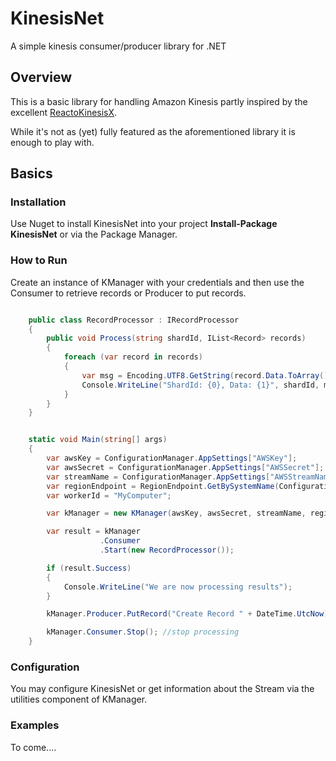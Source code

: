 KinesisNet
==========

A simple kinesis consumer/producer library for .NET

## Overview 
This is a basic library for handling Amazon Kinesis partly inspired by the excellent [ReactoKinesisX](https://github.com/theburningmonk/ReactoKinesiX).

While it's not as (yet) fully featured as the aforementioned library it is enough to play with.

## Basics
### Installation

Use Nuget to install KinesisNet into your project **Install-Package KinesisNet** or via the Package Manager.

### How to Run

Create an instance of KManager with your credentials and then use the Consumer to retrieve records or Producer to put records.

```csharp

    public class RecordProcessor : IRecordProcessor
    {
        public void Process(string shardId, IList<Record> records)
        {
            foreach (var record in records)
            {
                var msg = Encoding.UTF8.GetString(record.Data.ToArray());
                Console.WriteLine("ShardId: {0}, Data: {1}", shardId, msg);
            }
        }
    }


    static void Main(string[] args)
   	{
        var awsKey = ConfigurationManager.AppSettings["AWSKey"];
        var awsSecret = ConfigurationManager.AppSettings["AWSSecret"];
        var streamName = ConfigurationManager.AppSettings["AWSStreamName"];
        var regionEndpoint = RegionEndpoint.GetBySystemName(ConfigurationManager.AppSettings["AWSRegionEndpoint"]);
        var workerId = "MyComputer";

        var kManager = new KManager(awsKey, awsSecret, streamName, regionEndpoint, workerId);

        var result = kManager
                    .Consumer
                    .Start(new RecordProcessor());

        if (result.Success)
        {
        	Console.WriteLine("We are now processing results");
        }

        kManager.Producer.PutRecord("Create Record " + DateTime.UtcNow);

        kManager.Consumer.Stop(); //stop processing
    }

```

### Configuration

You may configure KinesisNet or get information about the Stream via the utilities component of KManager.

### Examples

To come....